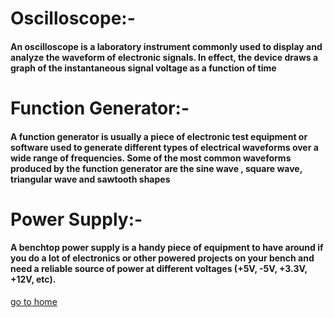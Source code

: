 # Oscilloscope:-
#### An oscilloscope is a laboratory instrument commonly used to display and analyze the waveform of electronic signals. In effect, the device draws a graph of the instantaneous signal voltage as a function of time
# Function Generator:-
 #### A function generator is usually a piece of electronic test equipment or software used to generate different types of electrical waveforms over a wide range of frequencies. Some of the most common waveforms produced by the function generator are the sine wave , square wave, triangular wave and sawtooth shapes
# Power Supply:-

#### A benchtop power supply is a handy piece of equipment to have around if you do a lot of electronics or other powered projects on your bench and need a reliable source of power at different voltages (+5V, -5V, +3.3V, +12V, etc). 



[go to home](/readme.md)